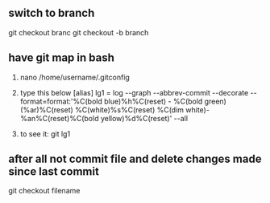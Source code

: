 ## switch to branch
git checkout branc
git checkout -b branch 


## have git map in bash
1) nano /home/username/.gitconfig 

2) type this below
[alias]
        lg1 = log --graph --abbrev-commit --decorate --format=format:'%C(bold blue)%h%C(reset) - %C(bold green)(%ar)%C(reset) %C(white)%s%C(reset) %C(dim white)- %an%C(reset)%C(bold yellow)%d%C(reset)' --all

3) to see it: git lg1

## after all not commit file and delete changes made since last commit
git checkout filename

## 
